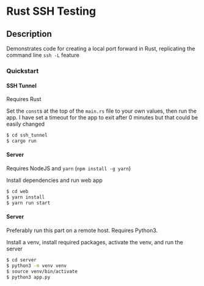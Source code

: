 # Rust SSH Testing

## Description

Demonstrates code for creating a local port forward in Rust, replicating the command line `ssh -L` feature

### Quickstart

#### SSH Tunnel
Requires Rust

Set the `const`s at the top of the `main.rs` file to your own values, then run the app. 
I have set a timeout for the app to exit after 0 minutes but that could be easily changed
```bash
$ cd ssh_tunnel
$ cargo run
```

#### Server
Requires NodeJS and `yarn` (`npm install -g yarn`)

Install dependencies and run web app
```bash
$ cd web
$ yarn install
$ yarn run start
```

#### Server
Preferably run this part on a remote host. Requires Python3.

Install a venv, install required packages, activate the venv, and run the server 
```bash
$ cd server
$ python3 -m venv venv
$ source venv/bin/activate
$ python3 app.py
```

